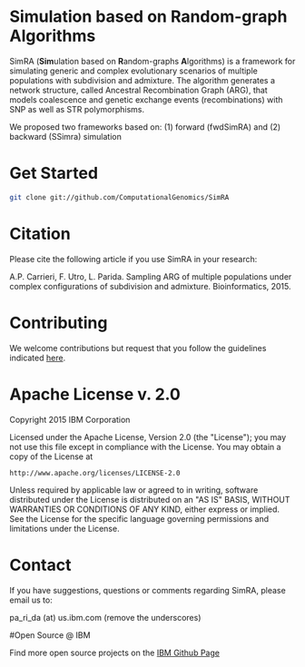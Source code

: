 # Simulation based on Random-graph Algorithms
SimRA (**Sim**ulation based on **R**andom-graphs **A**lgorithms) is a framework for simulating generic and complex evolutionary scenarios of multiple populations with subdivision and admixture. The algorithm generates a network structure, called Ancestral Recombination Graph (ARG), that models coalescence and genetic exchange events (recombinations) with SNP as well as STR polymorphisms.

We proposed two frameworks based on: (1) forward  (fwdSimRA) and (2) backward (SSimra) simulation


# Get Started
```sh
git clone git://github.com/ComputationalGenomics/SimRA
```
# Citation

Please cite the following article if you use SimRA in your research:

A.P. Carrieri, F. Utro, L. Parida. Sampling ARG of multiple populations under complex configurations of subdivision and admixture. Bioinformatics, 2015.


# Contributing

We welcome contributions but request that you follow the guidelines indicated [here](https://github.com/ComputationalGenomics/SimRA/blob/master/Contributing/Contributing.md).

# Apache License v. 2.0
Copyright 2015 IBM Corporation

Licensed under the Apache License, Version 2.0 (the "License");
you may not use this file except in compliance with the License.
You may obtain a copy of the License at

    http://www.apache.org/licenses/LICENSE-2.0

Unless required by applicable law or agreed to in writing, software
distributed under the License is distributed on an "AS IS" BASIS,
WITHOUT WARRANTIES OR CONDITIONS OF ANY KIND, either express or implied.
See the License for the specific language governing permissions and
limitations under the License.

# Contact

If you have suggestions, questions or comments regarding SimRA, please email us to: 

pa_ri_da (at) us.ibm.com  (remove the underscores)

#Open Source @ IBM

Find more open source projects on the [IBM Github Page](http://ibm.github.io/)
